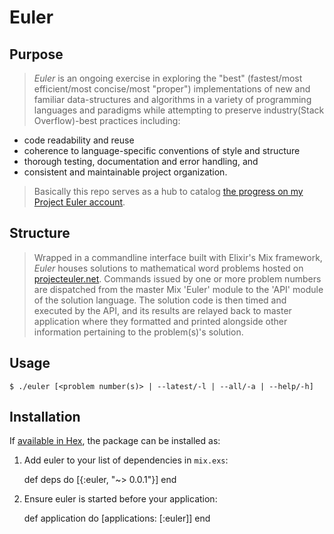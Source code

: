 # Euler

## Purpose

> _Euler_ is an ongoing exercise in exploring the "best" (fastest/most efficient/most concise/most "proper") implementations of new and familiar data-structures and algorithms in a variety of programming languages and paradigms while attempting to preserve industry(Stack Overflow)-best practices including: 
  - code readability and reuse
  - coherence to language-specific conventions of style and structure
  - thorough testing, documentation and error handling, and 
  - consistent and maintainable project organization.

> Basically this repo serves as a hub to catalog [the progress on my Project Euler account](https://projecteuler.net/progress=tastyham).


## Structure

> Wrapped in a commandline interface built with Elixir's Mix framework, _Euler_ houses solutions to mathematical word problems hosted on [projecteuler.net](https://projecteuler.net). Commands issued by one or more problem numbers are dispatched from the master Mix 'Euler' module to the 'API' module of the solution language. The solution code is then timed and executed by the API, and its results are relayed back to master application where they formatted and printed alongside other information pertaining to the problem(s)'s solution.

## Usage

  `$ ./euler [<problem number(s)> | --latest/-l | --all/-a | --help/-h]`


## Installation

If [available in Hex](https://hex.pm/docs/publish), the package can be installed as:

  1. Add euler to your list of dependencies in `mix.exs`:

        def deps do
          [{:euler, "~> 0.0.1"}]
        end

  2. Ensure euler is started before your application:

        def application do
          [applications: [:euler]]
        end

